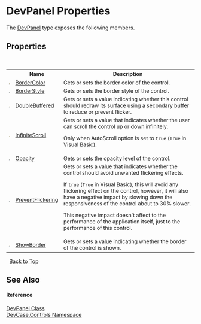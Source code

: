 # DevPanel Properties
 

The <a href="T_DevCase_Controls_DevPanel">DevPanel</a> type exposes the following members.


## Properties
&nbsp;<table><tr><th></th><th>Name</th><th>Description</th></tr><tr><td>![Public property](media/pubproperty.gif "Public property")</td><td><a href="P_DevCase_Controls_DevPanel_BorderColor">BorderColor</a></td><td>
Gets or sets the border color of the control.</td></tr><tr><td>![Public property](media/pubproperty.gif "Public property")</td><td><a href="P_DevCase_Controls_DevPanel_BorderStyle">BorderStyle</a></td><td>
Gets or sets the border style of the control.</td></tr><tr><td>![Public property](media/pubproperty.gif "Public property")</td><td><a href="P_DevCase_Controls_DevPanel_DoubleBuffered">DoubleBuffered</a></td><td>
Gets or sets a value indicating whether this control should redraw its surface using a secondary buffer to reduce or prevent flicker.</td></tr><tr><td>![Public property](media/pubproperty.gif "Public property")</td><td><a href="P_DevCase_Controls_DevPanel_InfiniteScroll">InfiniteScroll</a></td><td>
Gets or sets a value that indicates whether the user can scroll the control up or down infinitely. 

 Only when AutoScroll option is set to `true` (`True` in Visual Basic).</td></tr><tr><td>![Public property](media/pubproperty.gif "Public property")</td><td><a href="P_DevCase_Controls_DevPanel_Opacity">Opacity</a></td><td>
Gets or sets the opacity level of the control.</td></tr><tr><td>![Public property](media/pubproperty.gif "Public property")</td><td><a href="P_DevCase_Controls_DevPanel_PreventFlickering">PreventFlickering</a></td><td>
Gets or sets a value that indicates whether the control should avoid unwanted flickering effects. 

 If `true` (`True` in Visual Basic), this will avoid any flickering effect on the control, however, it will also have a negative impact by slowing down the responsiveness of the control about to 30% slower. 

 This negative impact doesn't affect to the performance of the application itself, just to the performance of this control.</td></tr><tr><td>![Public property](media/pubproperty.gif "Public property")</td><td><a href="P_DevCase_Controls_DevPanel_ShowBorder">ShowBorder</a></td><td>
Gets or sets a value indicating whether the border of the control is shown.</td></tr></table>&nbsp;
<a href="#devpanel-properties">Back to Top</a>

## See Also


#### Reference
<a href="T_DevCase_Controls_DevPanel">DevPanel Class</a><br /><a href="N_DevCase_Controls">DevCase.Controls Namespace</a><br />
